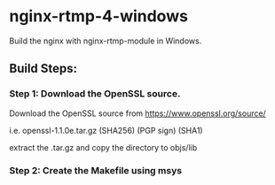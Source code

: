 # nginx-rtmp-4-windows
Build the nginx with nginx-rtmp-module in Windows.

## Build Steps:
### Step 1: Download the OpenSSL source.
Download the OpenSSL source from https://www.openssl.org/source/

i.e.  openssl-1.1.0e.tar.gz (SHA256) (PGP sign) (SHA1)

extract the .tar.gz and copy the directory to objs/lib

### Step 2: Create the Makefile using msys
